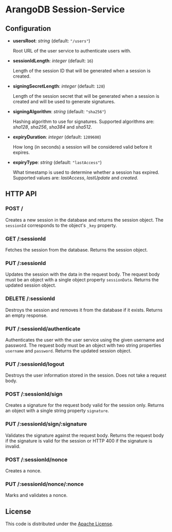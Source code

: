 # ArangoDB Session-Service

## Configuration

* **usersRoot**: *string* (default: `"/users"`)

  Root URL of the user service to authenticate users with.

* **sessionIdLength**: *integer* (default: `16`)

  Length of the session ID that will be generated when a session is created.

* **signingSecretLength**: *integer* (default: `128`)

  Length of the session secret that will be generated when a session is created and will be used to generate signatures.

* **signingAlgorithm**: *string* (default: `"sha256"`)

  Hashing algorithm to use for signatures. Supported algorithms are:
  *sha128*, *sha256*, *sha384* and *sha512*.

* **expiryDuration**: *integer* (default: `1209600`)

  How long (in seconds) a session will be considered valid before it expires.

* **expiryType**: *string* (default: `"lastAccess"`)

  What timestamp is used to determine whether a session has expired. Supported values are:
  *lastAccess*, *lastUpdate* and *created*.

## HTTP API

### POST /

Creates a new session in the database and returns the session object. The `sessionId` corresponds to the object's `_key` property.

### GET /:sessionId

Fetches the session from the database. Returns the session object.

### PUT /:sessionId

Updates the session with the data in the request body. The request body must be an object with a single object property `sessionData`. Returns the updated session object.

### DELETE /:sessionId

Destroys the session and removes it from the database if it exists. Returns an empty response.

### PUT /:sessionId/authenticate

Authenticates the user with the user service using the given username and password. The request body must be an object with two string properties `username` and `password`. Returns the updated session object.

### PUT /:sessionId/logout

Destroys the user information stored in the session. Does not take a request body.

### POST /:sessionId/sign

Creates a signature for the request body valid for the session only. Returns an object with a single string property `signature`.

### PUT /:sessionId/sign/:signature

Validates the signature against the request body. Returns the request body if the signature is valid for the session or HTTP 400 if the signature is invalid.

### POST /:sessionId/nonce

Creates a nonce.

### PUT /:sessionId/nonce/:nonce

Marks and validates a nonce.

## License

This code is distributed under the [Apache License](http://www.apache.org/licenses/LICENSE-2.0).
